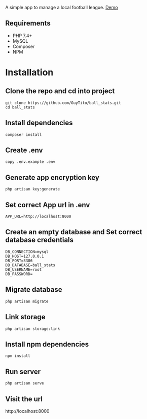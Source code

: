 A simple app to manage a local football league. [Demo](https://ball-stats.herokuapp.com)



## Requirements
* PHP 7.4+
* MySQL
* Composer
* NPM

# Installation
## Clone the repo and cd into project
```
git clone https://github.com/GuyTito/ball_stats.git
cd ball_stats
```

## Install dependencies
```
composer install
```

## Create .env
```
copy .env.example .env
```

## Generate app encryption key
```
php artisan key:generate
```

## Set correct App url in .env
```
APP_URL=http://localhost:8000
```

## Create an empty database and Set correct database credentials
```
DB_CONNECTION=mysql
DB_HOST=127.0.0.1
DB_PORT=3306
DB_DATABASE=ball_stats
DB_USERNAME=root
DB_PASSWORD=
```

## Migrate database
```
php artisan migrate
```

## Link storage
```
php artisan storage:link
```

## Install npm dependencies
```
npm install
```

## Run server
```
php artisan serve
```

## Visit the url
http://localhost:8000

